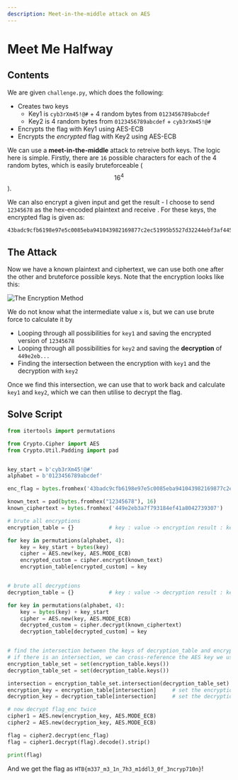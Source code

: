 ```yaml
---
description: Meet-in-the-middle attack on AES
---
```


# Meet Me Halfway

## Contents

We are given `challenge.py`, which does the following:

* Creates two keys
  * Key1 is `cyb3rXm45!@#` + 4 random bytes from `0123456789abcdef`
  * Key2 is 4 random bytes from `0123456789abcdef` + `cyb3rXm45!@#`
* Encrypts the flag with Key1 using AES-ECB
* Encrypts the _encrypted_ flag with Key2 using AES-ECB

We can use a **meet-in-the-middle** attack to retreive both keys. The logic here is simple. Firstly, there are `16` possible characters for each of the 4 random bytes, which is easily bruteforceable ($$16^4$$).

We can also encrypt a given input and get the result - I choose to send `12345678` as the hex-encoded plaintext and receive . For these keys, the encrypted flag is given as:

```
43badc9cfb6198e97e5c0085eba941043982169877c2ec51995b5527d32244ebf3af4453e73408786a9eb39cd7fbb731afd940617e7ad1484ac017a7c0c3798cdb4a96ed96e816cf2a09fd4b39715064d0bba8bbf37e5d713f0af6a850985644
```

## The Attack

Now we have a known plaintext and ciphertext, we can use both one after the other and bruteforce possible keys. Note that the encryption looks like this:

![The Encryption Method](../../../../.gitbook/assets/double_aes%20\(1\).png)

We do not know what the intermediate value `x` is, but we can use brute force to calculate it by

* Looping through all possibilities for `key1` and saving the encrypted version of `12345678`
* Looping through all possibilities for `key2` and saving the **decryption** of `449e2eb...`
* Finding the intersection between the encryption with `key1` and the decryption with `key2`

Once we find this intersection, we can use that to work back and calculate `key1` and `key2`, which we can then utilise to decrypt the flag.

## Solve Script

```python
from itertools import permutations

from Crypto.Cipher import AES
from Crypto.Util.Padding import pad


key_start = b'cyb3rXm45!@#'
alphabet = b'0123456789abcdef'

enc_flag = bytes.fromhex('43badc9cfb6198e97e5c0085eba941043982169877c2ec51995b5527d32244ebf3af4453e73408786a9eb39cd7fbb731afd940617e7ad1484ac017a7c0c3798cdb4a96ed96e816cf2a09fd4b39715064d0bba8bbf37e5d713f0af6a850985644')

known_text = pad(bytes.fromhex("12345678"), 16)
known_ciphertext = bytes.fromhex('449e2eb3a7f793184ef41a8042739307')

# brute all encryptions
encryption_table = {}           # key : value -> encryption result : key

for key in permutations(alphabet, 4):
    key = key_start + bytes(key)
    cipher = AES.new(key, AES.MODE_ECB)
    encrypted_custom = cipher.encrypt(known_text)
    encryption_table[encrypted_custom] = key


# brute all decryptions
decryption_table = {}           # key : value -> decryption result : key

for key in permutations(alphabet, 4):
    key = bytes(key) + key_start
    cipher = AES.new(key, AES.MODE_ECB)
    decrypted_custom = cipher.decrypt(known_ciphertext)
    decryption_table[decrypted_custom] = key


# find the intersection between the keys of decryption_table and encryption_table
# if there is an intersection, we can cross-reference the AES key we used
encryption_table_set = set(encryption_table.keys())
decryption_table_set = set(decryption_table.keys())

intersection = encryption_table_set.intersection(decryption_table_set).pop()
encryption_key = encryption_table[intersection]     # set the encryption key now we know which it is
decryption_key = decryption_table[intersection]     # set the decryption key now we know which it is

# now decrypt flag_enc twice
cipher1 = AES.new(encryption_key, AES.MODE_ECB)
cipher2 = AES.new(decryption_key, AES.MODE_ECB)

flag = cipher2.decrypt(enc_flag)
flag = cipher1.decrypt(flag).decode().strip()

print(flag)
```

And we get the flag as `HTB{m337_m3_1n_7h3_m1ddl3_0f_3ncryp710n}`!
